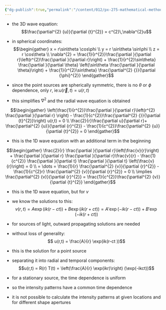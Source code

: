 ```yaml
---
{"dg-publish":true,"permalink":"/content/012/px-275-mathematical-methods/term-2/i-optics/px-275-i3-point-sources-in-3-d/","noteIcon":"1","created":"2025-02-20T12:29:12.826+00:00","updated":"2025-02-20T12:53:04.955+00:00"}
---
```


- the 3D wave equation:
$$\frac{\partial^{2} {u}}{\partial {t}^{2}} = c^{2}\,\nabla^{2}u$$
- in spherical coordinates:
$$\begin{gather}
x = r\sin\theta \cos\phi \\
y = r \sin\theta \sin\phi \\
z = r \cos\theta \\
\nabla^{2} = \frac{1}{r^{2}}\frac{\partial }{\partial r}\left(r^{2}\frac{\partial }{\partial r}\right) + \frac{1}{r^{2}\sin\theta} \frac{\partial }{\partial \theta} \left(\sin\theta \frac{\partial }{\partial \theta}\right) + \frac{1}{r^{2}\sin\theta} \frac{\partial^{2} {}}{\partial {\phi}^{2}}
\end{gather}$$

- since the point sources are spherically symmetric, there is no $\theta$ or $\phi$ dependence, only $r$, ie:$u(\vec r, t) = u(r,t)$
- this simplifies $\nabla^{2}$ and the radial wave equation is obtained

$$\begin{gather}
\left(\frac{1}{r^{2}}\frac{\partial }{\partial r}\left(r^{2} \frac{\partial }{\partial r} \right) - \frac{1}{c^{2}}\frac{\partial^{2} {}}{\partial {t}^{2}}\right) u(r,t) = 0 \\
\frac{2}{r}\frac{\partial u}{\partial r}+ \frac{\partial^{2} {u}}{\partial {r}^{2}} - \frac{1}{c^{2}}\frac{\partial^{2} {u}}{\partial {t}^{2}} = 0
\end{gather}$$
- this is the 1D wave equation with an additional term in the beginning

$$\begin{gather}
\frac{2}{r} \frac{\partial }{\partial r}\left(\frac{v}{r}\right) + \frac{\partial }{\partial r} \frac{\partial }{\partial r}\frac{v}{r} - \frac{1}{c^{2}} \frac{\partial }{\partial t} \frac{\partial }{\partial t} \left(\frac{v}{r}\right) = 0 \\
= \dots = \frac{1}{r} \frac{\partial^{2} {v}}{\partial {r}^{2}} - \frac{1}{c^{2}r} \frac{\partial^{2} {v}}{\partial {r}^{2}} = 0 \\
\implies \frac{\partial^{2} {v}}{\partial {r}^{2}} = \frac{1}{c^{2}}\frac{\partial^{2} {v}}{\partial {t}^{2}}
\end{gather}$$
- this is the 1D wave equation, but for $v$
- we know the solutions to this:
$$v(r,t) = A\exp(ik(r-ct)) + B\exp(ik(r+ct)) = A'\exp(-ik(r-ct)) + B' \exp(-ik(r+ct))$$

- for sources of light, outward propagating solutions are needed
- without loss of generality:
$$ u(r,t) = \frac{A}{r} \exp(ik(r-ct ))$$
- this is the solution for a point source

- separating it into radial and temporal components:
$$u(r,t) = R(r) T(t) = \left(\frac{A}{r} \exp(ikr)\right) (\exp(-ikct))$$
- for a stationary source, the time dependence is uniform
- so the intensity patterns have a common time dependence
- it is not possible to calculate the intensity patterns at given locations and for different shape apertures

